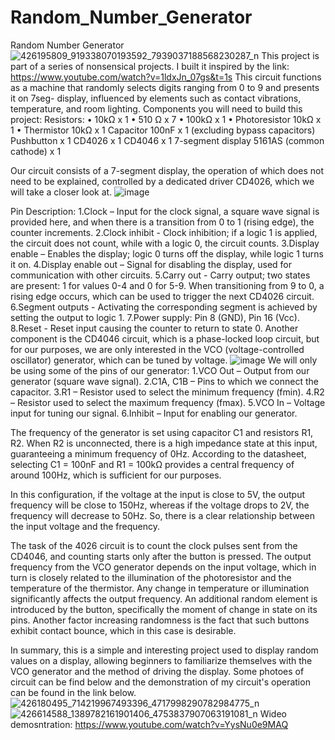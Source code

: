 # Random_Number_Generator
Random Number Generator
![426195809_919338070193592_7939037188568230287_n](https://github.com/Wneq1/Random_Number_Generator/assets/127328405/0b00f99c-bdb6-48a3-b5a8-f25ea270181f)
This project is part of a series of nonsensical projects. I built it inspired by the link:
https://www.youtube.com/watch?v=1ldxJn_07gs&t=1s
This circuit functions as a machine that randomly selects digits ranging from 0 to 9 and presents it on 7seg- display, influenced by elements such as contact vibrations, temperature, and room lighting.
Components you will need to build this project:
Resistors:
• 10kΩ x 1
• 510 Ω x 7
• 100kΩ x 1
• Photoresistor 10kΩ x 1
• Thermistor 10kΩ x 1
Capacitor 100nF x 1 (excluding bypass capacitors)
Pushbutton x 1
CD4026 x 1
CD4046 x 1
7-segment display 5161AS (common cathode) x 1

Our circuit consists of a 7-segment display, the operation of which does not need to be explained, controlled by a dedicated driver CD4026, which we will take a closer look at.
![image](https://github.com/Wneq1/Random_Number_Generator/assets/127328405/871ee40a-6808-4212-b1c8-4fc71f60851a)

Pin Description:
1.Clock – Input for the clock signal, a square wave signal is provided here, and when there is a transition from 0 to 1 (rising edge), the counter increments.
2.Clock inhibit - Clock inhibition; if a logic 1 is applied, the circuit does not count, while with a logic 0, the circuit counts.
3.Display enable – Enables the display; logic 0 turns off the display, while logic 1 turns it on.
4.Display enable out – Signal for disabling the display, used for communication with other circuits.
5.Carry out - Carry output; two states are present: 1 for values 0-4 and 0 for 5-9. When transitioning from 9 to 0, a rising edge occurs, which can be used to trigger the next CD4026 circuit.
6.Segment outputs - Activating the corresponding segment is achieved by setting the output to logic 1.
7.Power supply: Pin 8 (GND), Pin 16 (Vcc).
8.Reset - Reset input causing the counter to return to state 0.
Another component is the CD4046 circuit, which is a phase-locked loop circuit, but for our purposes, we are only interested in the VCO (voltage-controlled oscillator) generator, which can be tuned by voltage.
![image](https://github.com/Wneq1/Random_Number_Generator/assets/127328405/e8bb6159-6640-4ed0-a30c-75c33f0544c4)
We will only be using some of the pins of our generator:
1.VCO Out – Output from our generator (square wave signal).
2.C1A, C1B – Pins to which we connect the capacitor.
3.R1 – Resistor used to select the minimum frequency (fmin).
4.R2 – Resistor used to select the maximum frequency (fmax).
5.VCO In – Voltage input for tuning our signal.
6.Inhibit – Input for enabling our generator.

The frequency of the generator is set using capacitor C1 and resistors R1, R2. When R2 is unconnected, there is a high impedance state at this input, guaranteeing a minimum frequency of 0Hz. According to the datasheet, selecting C1 = 100nF and R1 = 100kΩ provides a central frequency of around 100Hz, which is sufficient for our purposes.

In this configuration, if the voltage at the input is close to 5V, the output frequency will be close to 150Hz, whereas if the voltage drops to 2V, the frequency will decrease to 50Hz. So, there is a clear relationship between the input voltage and the frequency.

The task of the 4026 circuit is to count the clock pulses sent from the CD4046, and counting starts only after the button is pressed. The output frequency from the VCO generator depends on the input voltage, which in turn is closely related to the illumination of the photoresistor and the temperature of the thermistor. Any change in temperature or illumination significantly affects the output frequency. An additional random element is introduced by the button, specifically the moment of change in state on its pins. Another factor increasing randomness is the fact that such buttons exhibit contact bounce, which in this case is desirable.

In summary, this is a simple and interesting project used to display random values on a display, allowing beginners to familiarize themselves with the VCO generator and the method of driving the display. Some photoes of circuit can be find below and the demonstration of my circuit's operation can be found in the link below.
![426180495_714219967493396_4717998290782984775_n](https://github.com/Wneq1/Random_Number_Generator/assets/127328405/656f9cb4-6196-4e9f-809b-6f797dbae606)
![426614588_1389782161901406_4753837907063191081_n](https://github.com/Wneq1/Random_Number_Generator/assets/127328405/c2ba6557-d652-445a-961d-631c1bf5d069)
Wideo demosntration:
https://www.youtube.com/watch?v=YysNu0e9MAQ
